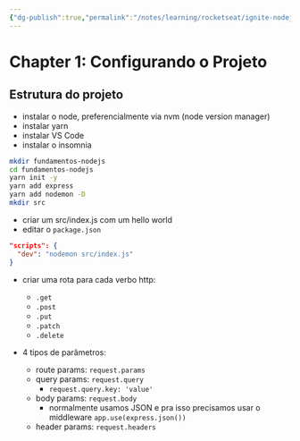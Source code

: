 ```yaml
---
{"dg-publish":true,"permalink":"/notes/learning/rocketseat/ignite-nodejs/chapter-1-2-configurando/","dgHomeLink":true,"dgPassFrontmatter":false}
---
```


# Chapter 1: Configurando o Projeto

## Estrutura do projeto

- instalar o node, preferencialmente via nvm (node version manager)
- instalar yarn
- instalar VS Code
- instalar o insomnia


```sh
mkdir fundamentos-nodejs
cd fundamentos-nodejs
yarn init -y
yarn add express
yarn add nodemon -D
mkdir src
```

- criar um src/index.js com um hello world
- editar o `package.json`
```json
"scripts": {
  "dev": "nodemon src/index.js"
}
```

- criar uma rota para cada verbo http:
    - `.get`
    - `.post`
    - `.put`
    - `.patch`
    - `.delete`

- 4 tipos de parâmetros:
    - route params: `request.params`
    - query params: `request.query`
        - `request.query.key: 'value'`
    - body params: `request.body`
        - normalmente usamos JSON e pra isso precisamos usar o middleware `app.use(express.json())`
    - header params: `request.headers`
    
